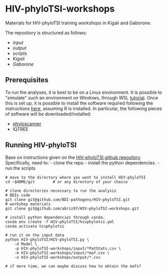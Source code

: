 # HIV-phyloTSI-workshops
Materials for HIV-phyloTSI training workshops in Kigali and Gaborone.

The repository is structured as follows:
- *input*
- *output*
- *scripts*
- *Kigali* 
- *Gaborone*


## Prerequisites

To run the analyses, it is best to be on a Linux environment. 
It is possible to "simulate" such an environment on Windows, through WSL [tutorial](https://discourse.ubuntu.com/t/install-ubuntu-on-wsl2-on-windows-10/26269).
Once this is set up, it is possible to install the software required following the instructions [here](TODO), assuming R is installed.
In particular, the following pieces of software will be downloaded/installed:
- [phyloscanner](https://github.com/BDI-pathogens/phyloscanner)
- IQTREE 


## Running HIV-phyloTSI

Base on instructions given on the [HIV-phyloTSI github repository](https://github.com/BDI-pathogens/HIV-phyloTSI)
Specifically, need to:
    - clone the repo
    - install the python dependencies.
    - run the scripts

```{bash}
# move to the directory where you want to install HIV-phyloTSI
cd ~$HOME/git        # or any directory of your choice

# clone directories necessary to run the analysis
# BDIs code
git clone git@github.com/BDI-pathogens/HIV-phyloTSI.git
# workshop materials
git clone git@github.com/abriz97/HIV-phyloTSI-workshops.git

# install python dependencies through conda.
conda env create -f HIV-phyloTSI/hivphylotsi.yml
conda activate hivphylotsi

# run it on the input data 
python HIV-phyloTSI/HIV-phyloTSI.py \
    -d Model \
    -p HIV-phyloTSI-workshops/input/*PatStats.csv \ 
    -m HIV-phyloTSI-workshops/input/*maf.csv \ 
    -o HIV-phyloTSI-workshops/output/*.csv

# if more time, we can maybe discuss how to obtain the mafs?
```
